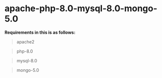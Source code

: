 # apache-php-8.0-mysql-8.0-mongo-5.0
**Requirements in this is as follows:**
>apache2

>php-8.0

>mysql-8.0

>mongo-5.0
